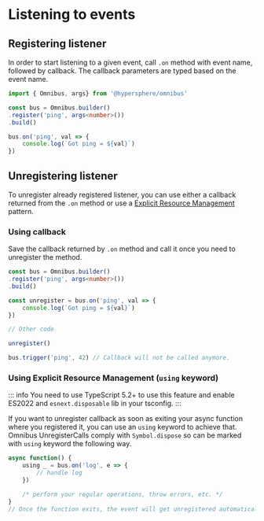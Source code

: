 # Listening to events

## Registering listener
In order to start listening to a given event, call `.on` method with event name, followed by callback. The callback parameters are typed based on the event name.


```ts
import { Omnibus, args} from '@hypersphere/omnibus'

const bus = Omnibus.builder()
.register('ping', args<number>())
.build()

bus.on('ping', val => {
    console.log(`Got ping = ${val}`)
})
```

## Unregistering listener

To unregister already registered listener, you can use either a callback returned from the `.on` method or use a [Explicit Resource Management](https://github.com/tc39/proposal-explicit-resource-management) pattern.

### Using callback
Save the callback returned by `.on` method and call it once you need to unregister the method.

```ts
const bus = Omnibus.builder()
.register('ping', args<number>())
.build()

const unregister = bus.on('ping', val => {
    console.log(`Got ping = ${val}`)
})

// Other code

unregister()

bus.trigger('ping', 42) // Callback will not be called anymore.

```

### Using Explicit Resource Management (`using` keyword)

::: info
You need to use TypeScript 5.2+ to use this feature and enable ES2022 and `esnext.disposable` lib in your tsconfig.
:::

If you want to unregister callback as soon as exiting your async function where you registered it, you can use an `using` keyword to achieve that. Omnibus UnregisterCalls comply with `Symbol.dispose` so can be marked with `using` keyword the following way.

```ts
async function() {
    using _ = bus.on('log', e => {
        // handle log
    })

    /* perform your regular operations, throw errors, etc. */
}
// Once the function exits, the event will get unregistered automatically.
```

